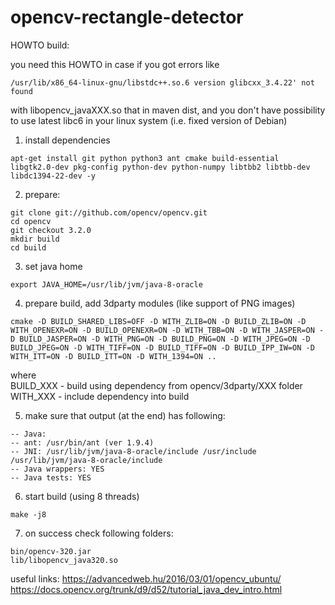 # opencv-rectangle-detector

HOWTO build:

you need this HOWTO in case if you got errors like

```
/usr/lib/x86_64-linux-gnu/libstdc++.so.6 version glibcxx_3.4.22' not found
```

with libopencv_javaXXX.so that in maven dist, and you don't have possibility to use latest libc6 in your linux system (i.e. fixed version of Debian)

 

1. install dependencies

```
apt-get install git python python3 ant cmake build-essential libgtk2.0-dev pkg-config python-dev python-numpy libtbb2 libtbb-dev libdc1394-22-dev -y
```

2. prepare:

```
git clone git://github.com/opencv/opencv.git
cd opencv
git checkout 3.2.0
mkdir build
cd build
```

3. set java home

```
export JAVA_HOME=/usr/lib/jvm/java-8-oracle
```


4. prepare build, add 3dparty modules (like support of PNG images)

```
cmake -D BUILD_SHARED_LIBS=OFF -D WITH_ZLIB=ON -D BUILD_ZLIB=ON -D WITH_OPENEXR=ON -D BUILD_OPENEXR=ON -D WITH_TBB=ON -D WITH_JASPER=ON -D BUILD_JASPER=ON -D WITH_PNG=ON -D BUILD_PNG=ON -D WITH_JPEG=ON -D BUILD_JPEG=ON -D WITH_TIFF=ON -D BUILD_TIFF=ON -D BUILD_IPP_IW=ON -D WITH_ITT=ON -D BUILD_ITT=ON -D WITH_1394=ON ..
```

where  
BUILD_XXX - build using dependency from opencv/3dparty/XXX folder  
WITH_XXX - include dependency into build

5. make sure that output (at the end) has following:

```
-- Java:
-- ant: /usr/bin/ant (ver 1.9.4)
-- JNI: /usr/lib/jvm/java-8-oracle/include /usr/include /usr/lib/jvm/java-8-oracle/include
-- Java wrappers: YES
-- Java tests: YES
```

6. start build (using 8 threads)

```
make -j8
```

7. on success check following folders:

```
bin/opencv-320.jar
lib/libopencv_java320.so
```

useful links:
https://advancedweb.hu/2016/03/01/opencv_ubuntu/
https://docs.opencv.org/trunk/d9/d52/tutorial_java_dev_intro.html